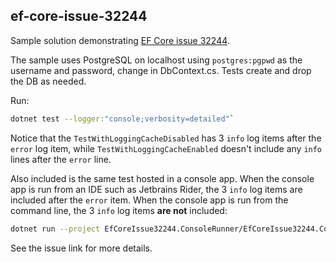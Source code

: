 ## ef-core-issue-32244
Sample solution demonstrating [EF Core issue 32244](https://github.com/dotnet/efcore/issues/32244).

The sample uses PostgreSQL on localhost using `postgres:pgpwd` as the username and password, change in DbContext.cs. 
Tests create and drop the DB as needed.

Run:
```sh
dotnet test --logger:"console;verbosity=detailed"`
```

Notice that the `TestWithLoggingCacheDisabled` has 3 `info` log items after the `error` log item, while 
`TestWithLoggingCacheEnabled` doesn't include any `info` lines after the `error` line.

Also included is the same test hosted in a console app. When the console app is run from an IDE such as Jetbrains Rider,
the 3 `info` log items are included after the `error` item. When the console app is run from the command line, the 
3 `info` log items **are not** included:
```sh
dotnet run --project EfCoreIssue32244.ConsoleRunner/EfCoreIssue32244.ConsoleRunner.csproj
```

See the issue link for more details.
